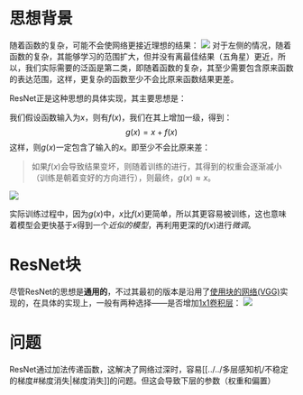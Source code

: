 # 思想背景
随着函数的复杂，可能不会使网络更接近理想的结果：
![](Pasted%20image%2020230827173318.png)
对于左侧的情况，随着函数的复杂，其能够学习的范围扩大，但并没有离最佳结果（五角星）更近，所以，我们实际需要的泛函是第二类，即随着函数的复杂，其至少需要包含原来函数的表达范围，这样，更复杂的函数至少不会比原来函数结果更差。

ResNet正是这种思想的具体实现，其主要思想是：

我们假设函数输入为$x$，则有$f(x)$，我们在其上增加一级，得到：
$$
g(x) = x + f(x)
$$
这样，则$g(x)$一定包含了输入的$x$。即至少不会比原来差：

> 如果$f(x)$会导致结果变坏，则随着训练的进行，其得到的权重会逐渐减小（训练是朝着变好的方向进行），则最终，$g(x) \approx x$。

![](Pasted%20image%2020230827175533.png)

实际训练过程中，因为$g(x)$中，$x$比$f(x)$更简单，所以其更容易被训练，这也意味着模型会更快基于$x$得到一个*近似的模型*，再利用更深的$f(x)$进行*微调*。

# ResNet块
尽管ResNet的思想是**通用的**，不过其最初的版本是沿用了[使用块的网络(VGG)](使用块的网络(VGG).md)实现的，在具体的实现上，一般有两种选择——是否增加[1x1卷积层](1x1卷积层.md)：
![](Pasted%20image%2020230827182128.png)

# 问题
ResNet通过加法传递函数，这解决了网络过深时，容易[[../../多层感知机/不稳定的梯度#梯度消失|梯度消失]]的问题。但这会导致下层的参数（权重和偏置）
